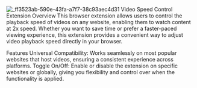 ![_ff3523ab-590e-43fa-a7f7-38c93aec4d31](https://github.com/iamvevaar/Extension2X/assets/69046800/71d03e24-5694-4501-9523-27f7188f6719)
Video Speed Control Extension
Overview
This browser extension allows users to control the playback speed of videos on any website, enabling them to watch content at 2x speed. Whether you want to save time or prefer a faster-paced viewing experience, this extension provides a convenient way to adjust video playback speed directly in your browser.

Features
Universal Compatibility: Works seamlessly on most popular websites that host videos, ensuring a consistent experience across platforms.
Toggle On/Off: Enable or disable the extension on specific websites or globally, giving you flexibility and control over when the functionality is applied.
